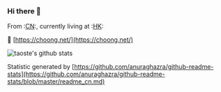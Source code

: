### Hi there 👋

From :[CN](https://github.com/anuraghazra/github-readme-stats/blob/master/readme_cn.md):, currently living at :[HK](https://github.com/anuraghazra/github-readme-stats/blob/master/readme_us.md):

:link: [https://choong.net/](https://choong.net/)

![taoste's github stats](https://github-readme-stats.vercel.app/api?username=taoste&show_icons=true)   

Statistic generated by [https://github.com/anuraghazra/github-readme-stats](https://github.com/anuraghazra/github-readme-stats/blob/master/readme_cn.md)

